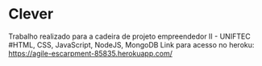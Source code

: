 # Clever
Trabalho realizado para a cadeira de projeto empreendedor II - UNIFTEC
#HTML, CSS, JavaScript, NodeJS, MongoDB
Link para acesso no heroku:
https://agile-escarpment-85835.herokuapp.com/
